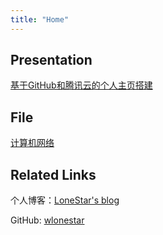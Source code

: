 ```yaml
---
title: "Home"
---
```


## Presentation

[基于GitHub和腾讯云的个人主页搭建](slides/personal_site)

## File

[计算机网络](files/review.pdf)

## Related Links

个人博客：[LoneStar's blog](https://blog.wangjialei.xyz/)

GitHub: [wlonestar](https://github.com/wlonestar)

